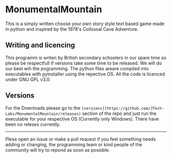 # MonumentalMountain
This is a simply written choose your own story style text based game made in python and inspired by the 1978's Collossal Cave Adventure.

## Writing and licencing

This programm is writen by British secondary schoolers in our spare time so please be respectfull if versions take some time to be released. We will do our best wih the pogramming. The python files areare compiled into executables with pyinstaller using the repective OS. All the code is licenced under GNU GPL v3.0.

## Versions

For the Downloads please go to the `[versions](https://github.com/JTech-Labs/MonumentalMountain/releases)` section of the repo and just run the executable for your respective OS (Currently only Windows). There have been no releses currently.

---

Plese open an issue or make a pull request if you feel something needs adding or changing, the programming team or kind people of the community will try to repond as soon as possible.
